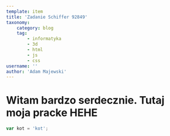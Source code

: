 ```yaml
---
template: item
title: 'Zadanie Schiffer 92849'
taxonomy:
    category: blog
    tag:
        - informatyka
        - 3d
        - html
        - js
        - css
username: ''
author: 'Adam Majewski'
---
```


# Witam bardzo serdecznie. Tutaj moja pracke HEHE
```js
var kot = 'kot';


```
